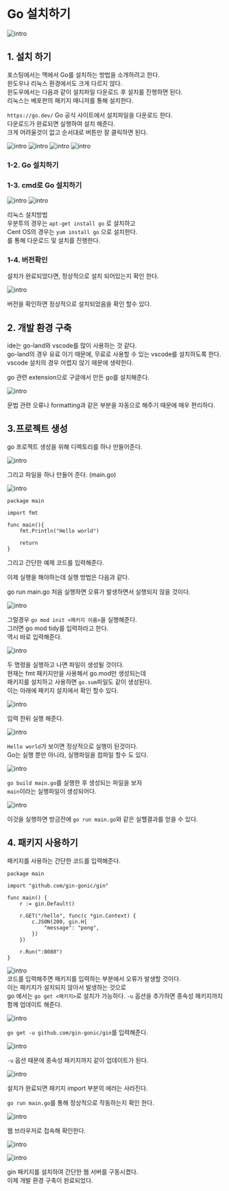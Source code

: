 # Go 설치하기

![intro](./images/golang_icon.jpeg)

## 1. 설치 하기

포스팅에서는 맥에서 Go를 설치하는 방법을 소개하려고 한다.  
윈도우나 리눅스 환경에서도 크게 다르지 않다.  
윈도우에서는 다음과 같이 설치파일 다운로드 후 설치를 진행하면 된다.  
리눅스는 베포판의 패키지 매니저를 통해 설치한다.  

`https://go.dev/`
Go 공식 사이트에서 설치파일을 다운로드 한다.  
다운로드가 완료되면 실행하여 설치 해준다.  
크게 어려울것이 없고 순서대로 버튼만 잘 클릭하면 된다.  

![intro](./images/gui_go_install_pkg.png)
![intro](./images/gui_go_install_1.png)
![intro](./images/gui_go_install_2.png)
![intro](./images/gui_go_install_3.png)

### 1-2. Go 설치하기
### 1-3. cmd로 Go 설치하기

![intro](./images/cmd_install_go.png)
![intro](./images/cmd_installing_go.png)

리눅스 설치방법  
우분투의 경우는 `apt-get install go` 로 설치하고   
Cent OS의 경우는 `yum install go` 으로 설치한다.  
를 통해 다운로드 및 설치를 진행한다.  

### 1-4. 버전확인

설치가 완료되었다면, 정상적으로 설치 되어있는지 확인 한다.  

![intro](./images/cmd_go_version_check.png)

버전을 확인하면 정상적으로 설치되었음을 확인 할수 있다.  

## 2. 개발 환경 구축

ide는 go-land와 vscode를 많이 사용하는 것 같다.   
go-land의 경우 유료 이기 때문에, 무료로 사용할 수 있는 vscode를 설치하도록 한다.  
vscode 설치의 경우 어렵지 않기 때문에 생략한다.  

go 관련 extension으로 구글에서 만든 go를 설치해준다.  

![intro](./images/go_extension.png)  

문법 관련 오류나 formatting과 같은 부분을 자동으로 해주기 때문에 매우 편리하다.  

## 3.프로젝트 생성

go 프로젝트 생성을 위해 디렉토리를 하나 만들어준다.  

![intro](./images/go_project_directory.png)  

그리고 파일을 하나 만들어 준다. (main.go)  

![intro](./images/go_make_file.png)  

```golang
package main

import fmt

func main(){
    fmt.Println("Hello world")

    return
}
```

그리고 간단한 예제 코드를 입력해준다.  

이제 실행을 해야하는데 실행 방법은 다음과 같다.  

go run main.go 처음 실행하면 오류가 발생하면서 실행되지 않을 것이다.  

![intro](./images/go_init.png)

그럴경우 `go mod init <패키지 이름>`을 실행해준다.  
그러면 go mod tidy를 입력하라고 한다.  
역시 바로 입력해준다.  

![intro](./images/go_mod.png)

두 명령을 실행하고 나면 파일이 생성될 것이다.  
현재는 fmt 패키지만을 사용해서 go.mod만 생성되는데  
패키지를 설치하고 사용하면 `go.sum`파일도 같이 생성된다.  
이는 아래에 패키지 설치에서 확인 할수 있다.  

![intro](./images/go_init_file.png)  

입력 한뒤 실행 해준다.  

![intro](./images/go_run.png)

`Hello world`가 보이면 정상적으로 실행이 된것이다.  
Go는 실행 뿐만 아니라, 실행파일을 컴파일 할수 도 있다.  

![intro](./images/go_build_result.png)

`go build main.go`를 실행한 후 생성되는 파일을 보자  
`main`이라는 실행파일이 생성되어다.  

![intro](./images/go_build_result_run.png)

이것을 실행하면 방금전에 `go run main.go`와 같은 실핼결과를 얻을 수 있다.  

## 4. 패키지 사용하기

패키지를 사용하는 간단한 코드를 입력해준다.  

```golang
package main

import "github.com/gin-gonic/gin"

func main() {
	r := gin.Default()
	
	r.GET("/hello", func(c *gin.Context) {
		c.JSON(200, gin.H{
			"message": "pong",
		})
	})

	r.Run(":8080")
}
```

![intro](./images/go_import_error.png)  
코드를 입력해주면 패키지를 입력하는 부분에서 오류가 발생할 것이다.  
이는 패키지가 설치되지 않아서 발생하는 것으로  
go 에서는 `go get <패키지>`로 설치가 가능하다. `-u` 옵션을 추가하면 종속성 패키지까지 함께 업데이트 해준다.  

![intro](./images/go_get_example.png)  

`go get -u github.com/gin-gonic/gin`를 입력해준다.  

![intro](./images/go_install_gin.png)  

`-u` 옵션 때문에 종속성 패키지까지 같이 업데이트가 된다.  

![intro](./images/go_import.png)  

설치가 완료되면 패키지 import 부분의 에러는 사라진다.  

`go run main.go`를 통해 정상적으로 작동하는지 확인 한다.  

![intro](./images/go_start_gin.png)  

웹 브라우저로 접속해 확인한다.  

![intro](./images/go_start_gin_running.png)  

![intro](./images/go_gin_browser_test.png)  

gin 패키지를 설치하여 간단한 웹 서버를 구동시켰다.  
이제 개발 환경 구축이 완료되었다.  